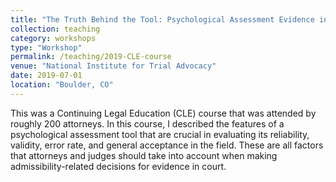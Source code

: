 ```yaml
---
title: "The Truth Behind the Tool: Psychological Assessment Evidence in Court"
collection: teaching
category: workshops
type: "Workshop"
permalink: /teaching/2019-CLE-course
venue: "National Institute for Trial Advocacy"
date: 2019-07-01
location: "Boulder, CO"
---
```


This was a Continuing Legal Education (CLE) course that was attended by roughly 200 attorneys. In this course, I described the features of a psychological assessment tool that are crucial in evaluating its reliability, validity, error rate, and general acceptance in the field. These are all factors that attorneys and judges should take into account when making admissibility-related decisions for evidence in court. 


